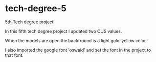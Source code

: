 # tech-degree-5
 5th Tech degree project

In this fifth tech degree project I updated two CUS values.

When the models are open the backfround is a light gold-yellow color.

I also imported the google font 'oswald' and set the font in the project to that font. 
